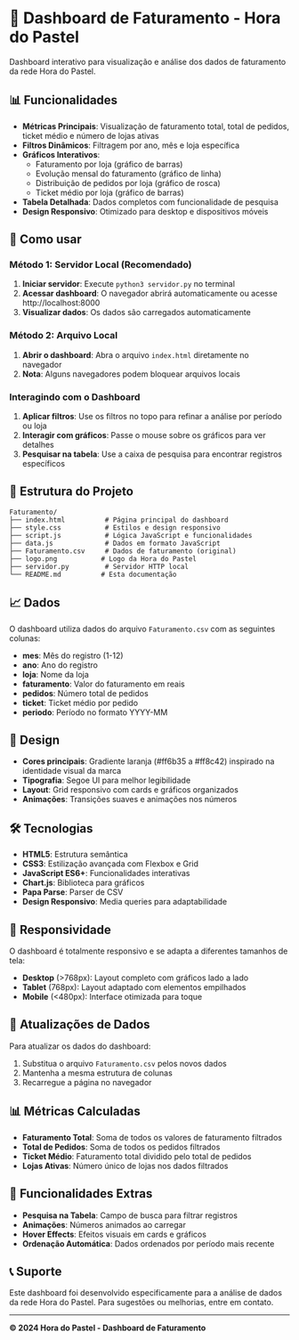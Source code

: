 # 🥟 Dashboard de Faturamento - Hora do Pastel

Dashboard interativo para visualização e análise dos dados de faturamento da rede Hora do Pastel.

## 📊 Funcionalidades

- **Métricas Principais**: Visualização de faturamento total, total de pedidos, ticket médio e número de lojas ativas
- **Filtros Dinâmicos**: Filtragem por ano, mês e loja específica
- **Gráficos Interativos**:
  - Faturamento por loja (gráfico de barras)
  - Evolução mensal do faturamento (gráfico de linha)
  - Distribuição de pedidos por loja (gráfico de rosca)
  - Ticket médio por loja (gráfico de barras)
- **Tabela Detalhada**: Dados completos com funcionalidade de pesquisa
- **Design Responsivo**: Otimizado para desktop e dispositivos móveis

## 🚀 Como usar

### Método 1: Servidor Local (Recomendado)
1. **Iniciar servidor**: Execute `python3 servidor.py` no terminal
2. **Acessar dashboard**: O navegador abrirá automaticamente ou acesse http://localhost:8000
3. **Visualizar dados**: Os dados são carregados automaticamente

### Método 2: Arquivo Local
1. **Abrir o dashboard**: Abra o arquivo `index.html` diretamente no navegador
2. **Nota**: Alguns navegadores podem bloquear arquivos locais

### Interagindo com o Dashboard
1. **Aplicar filtros**: Use os filtros no topo para refinar a análise por período ou loja
2. **Interagir com gráficos**: Passe o mouse sobre os gráficos para ver detalhes
3. **Pesquisar na tabela**: Use a caixa de pesquisa para encontrar registros específicos

## 📁 Estrutura do Projeto

```
Faturamento/
├── index.html          # Página principal do dashboard
├── style.css           # Estilos e design responsivo
├── script.js           # Lógica JavaScript e funcionalidades
├── data.js             # Dados em formato JavaScript
├── Faturamento.csv     # Dados de faturamento (original)
├── logo.png           # Logo da Hora do Pastel
├── servidor.py         # Servidor HTTP local
└── README.md          # Esta documentação
```

## 📈 Dados

O dashboard utiliza dados do arquivo `Faturamento.csv` com as seguintes colunas:
- **mes**: Mês do registro (1-12)
- **ano**: Ano do registro
- **loja**: Nome da loja
- **faturamento**: Valor do faturamento em reais
- **pedidos**: Número total de pedidos
- **ticket**: Ticket médio por pedido
- **periodo**: Período no formato YYYY-MM

## 🎨 Design

- **Cores principais**: Gradiente laranja (#ff6b35 a #ff8c42) inspirado na identidade visual da marca
- **Tipografia**: Segoe UI para melhor legibilidade
- **Layout**: Grid responsivo com cards e gráficos organizados
- **Animações**: Transições suaves e animações nos números

## 🛠️ Tecnologias

- **HTML5**: Estrutura semântica
- **CSS3**: Estilização avançada com Flexbox e Grid
- **JavaScript ES6+**: Funcionalidades interativas
- **Chart.js**: Biblioteca para gráficos
- **Papa Parse**: Parser de CSV
- **Design Responsivo**: Media queries para adaptabilidade

## 📱 Responsividade

O dashboard é totalmente responsivo e se adapta a diferentes tamanhos de tela:
- **Desktop** (>768px): Layout completo com gráficos lado a lado
- **Tablet** (768px): Layout adaptado com elementos empilhados
- **Mobile** (<480px): Interface otimizada para toque

## 🔄 Atualizações de Dados

Para atualizar os dados do dashboard:
1. Substitua o arquivo `Faturamento.csv` pelos novos dados
2. Mantenha a mesma estrutura de colunas
3. Recarregue a página no navegador

## 📊 Métricas Calculadas

- **Faturamento Total**: Soma de todos os valores de faturamento filtrados
- **Total de Pedidos**: Soma de todos os pedidos filtrados
- **Ticket Médio**: Faturamento total dividido pelo total de pedidos
- **Lojas Ativas**: Número único de lojas nos dados filtrados

## 🎯 Funcionalidades Extras

- **Pesquisa na Tabela**: Campo de busca para filtrar registros
- **Animações**: Números animados ao carregar
- **Hover Effects**: Efeitos visuais em cards e gráficos
- **Ordenação Automática**: Dados ordenados por período mais recente

## 📞 Suporte

Este dashboard foi desenvolvido especificamente para a análise de dados da rede Hora do Pastel. Para sugestões ou melhorias, entre em contato.

---

**© 2024 Hora do Pastel - Dashboard de Faturamento**
